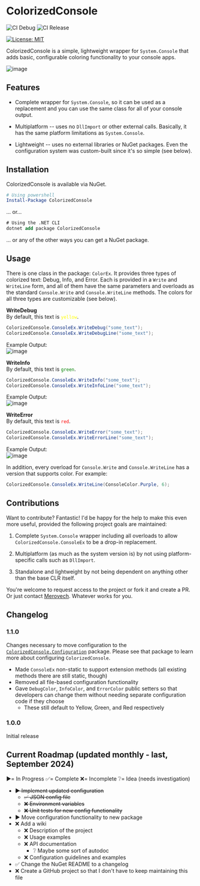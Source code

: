 # ColorizedConsole
![CI Debug](https://github.com/Merovech/ColorizedConsole/actions/workflows/ci-build-debug.yml/badge.svg) ![CI Release](https://github.com/Merovech/ColorizedConsole/actions/workflows/ci-build-release.yml/badge.svg)

[![License: MIT](https://img.shields.io/badge/License-MIT-yellow.svg)](https://opensource.org/licenses/MIT)

ColorizedConsole is a simple, lightweight wrapper for `System.Console` that adds basic, configurable coloring functionality to your console apps.

![image](https://github.com/user-attachments/assets/a86d434d-c1ec-43ba-af5d-62743ecf3cea)

## Features
* Complete wrapper for `System.Console`, so it can be used as a replacement and you can use the same class for all of your console output.

* Multiplatform -- uses no `DllImport` or other external calls.  Basically, it has the same platform limitations as `System.Console`.

* Lightweight -- uses no external libraries or NuGet packages.  Even the configuration system was custom-built since it's so simple (see below).

## Installation
ColorizedConsole is available via NuGet.
``` powershell
# Using powershell
Install-Package ColorizedConsole
```
... or...
```ps
# Using the .NET CLI
dotnet add package ColorizedConsole
```
... or any of the other ways you can get a NuGet package.

## Usage
There is one class in the package: `ColorEx`.  It provides three types of colorized text: Debug, Info, and Error.  Each is provided in a `Write` and `WriteLine` form, and all of them have the same parameters and overloads as the standard `Console.Write` and `Console.WriteLine` methods.  The colors for all three types are customizable (see below).

**WriteDebug**  
By default, this text is <code style="color: Yellow">yellow</code>.
```csharp
ColorizedConsole.ConsoleEx.WriteDebug("some_text");
ColorizedConsole.ConsoleEx.WriteDebugLine("some_text");
```
Example Output:  
![image](https://github.com/user-attachments/assets/c853592a-7305-4730-ad62-1c7b5c40cccc)

**WriteInfo**  
By default, this text is <code style="color: Green">green</code>.
```csharp
ColorizedConsole.ConsoleEx.WriteInfo("some_text");
ColorizedConsole.ConsoleEx.WriteInfoLine("some_text");
```
Example Output:  
![image](https://github.com/user-attachments/assets/8e936dc1-dbd4-43f7-9f11-2a3f9a5af0d1)

**WriteError**  
By default, this text is <code style="color: Red">red</code>.
```csharp
ColorizedConsole.ConsoleEx.WriteError("some_text");
ColorizedConsole.ConsoleEx.WriteErrorLine("some_text");
```
Example Output:  
![image](https://github.com/user-attachments/assets/bd1c13d1-c772-4c43-a712-aad2903abbf6)

In addition, every overload for `Console.Write` and `Console.WriteLine` has a version that supports color.  For example:

```csharp
ColorizedConsole.ConsoleEx.WriteLine(ConsoleColor.Purple, 6);
```

## Contributions
Want to contribute?  Fantastic!  I'd be happy for the help to make this even more useful, provided the following project goals are maintained:

1. Complete `System.Console` wrapper including all overloads to allow `ColorizedConsole.ConsoleEx` to be a drop-in replacement.

2. Multiplatform (as much as the system version is) by not using platform-specific calls such as `DllImport`.

3. Standalone and lightweight by not being dependent on anything other than the base CLR itself.

You're welcome to request access to the project or fork it and create a PR.  Or just contact [Merovech](https://github.com/Merovech). Whatever works for you.

## Changelog
### 1.1.0
Changes necessary to move configuration to the [`ColorizedConsole.Configuration`](https://www.github.com/merovech/ColorizedConsole.Configuration) package.  Please see that package to learn more about configuring `ColorizedConsole`.

* Made `ConsoleEx` non-static to support extension methods (all existing methods there are still static, though)
* Removed all file-based configuration functionality
* Gave `DebugColor`, `InfoColor`, and `ErrorColor` public setters so that developers can change them without needing separate configuration code if they choose
  * These still default to Yellow, Green, and Red respectively


### 1.0.0
Initial release

## Current Roadmap (updated monthly - last, September 2024)
:arrow_forward:= In Progress
:white_check_mark:= Complete
:x:= Incomplete
:grey_question:= Idea (needs investigation)

* ~~:arrow_forward: Implement updated configuration~~
  * ~~:white_check_mark: JSON config file~~
  * ~~:x: Environment variables~~
  * ~~:x: Unit tests for new config functionality~~
* :arrow_forward: Move configuration functionality to new package
* :x: Add a wiki
  * :x: Description of the project
  * :x: Usage examples
  * :x: API documentation
    * :grey_question: Maybe some sort of autodoc
  * :x: Configuration guidelines and examples
* :white_check_mark: Change the NuGet README to a changelog
* :x: Create a GitHub project so that I don't have to keep maintaining this file

